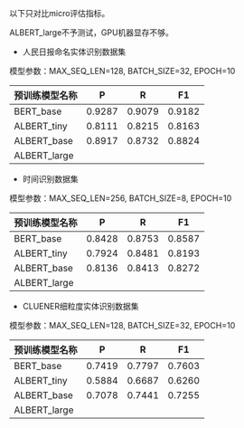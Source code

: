 以下只对比micro评估指标。

ALBERT_large不予测试，GPU机器显存不够。

- 人民日报命名实体识别数据集

模型参数：MAX_SEQ_LEN=128, BATCH_SIZE=32, EPOCH=10

|预训练模型名称|P|R|F1|
|---|---|---|---|
|BERT_base|0.9287|0.9079|0.9182|
|ALBERT_tiny|0.8111|0.8215|0.8163|
|ALBERT_base|0.8917|0.8732|0.8824|
|ALBERT_large||||

- 时间识别数据集

模型参数：MAX_SEQ_LEN=256, BATCH_SIZE=8, EPOCH=10

|预训练模型名称|P|R|F1|
|---|---|---|---|
|BERT_base|0.8428|0.8753|0.8587|
|ALBERT_tiny|0.7924|0.8481|0.8193|
|ALBERT_base|0.8136|0.8413|0.8272|
|ALBERT_large||||

- CLUENER细粒度实体识别数据集

模型参数：MAX_SEQ_LEN=128, BATCH_SIZE=32, EPOCH=10

|预训练模型名称|P|R|F1|
|---|---|---|---|
|BERT_base|0.7419|0.7797|0.7603|
|ALBERT_tiny|0.5884|0.6687|0.6260|
|ALBERT_base|0.7078|0.7441|0.7255|
|ALBERT_large||||